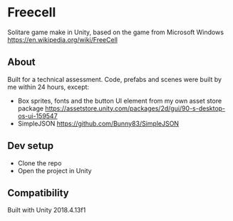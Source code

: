 # Freecell
Solitare game make in Unity, based on the game from Microsoft Windows 
https://en.wikipedia.org/wiki/FreeCell

## About
Built for a technical assessment. Code, prefabs and scenes were built by me within 24 hours, except:
* Box sprites, fonts and the button UI element from my own asset store package https://assetstore.unity.com/packages/2d/gui/90-s-desktop-os-ui-159547
* SimpleJSON https://github.com/Bunny83/SimpleJSON

## Dev setup
* Clone the repo
* Open the project in Unity

## Compatibility
Built with Unity 2018.4.13f1